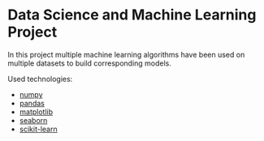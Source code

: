 # Data Science and Machine Learning Project
In this project multiple machine learning algorithms have been used on multiple datasets to build corresponding models.

Used technologies:
- [numpy](https://numpy.org/doc/)
- [pandas](https://pandas.pydata.org/docs/)
- [matplotlib](https://matplotlib.org/stable/index.html)
- [seaborn](https://seaborn.pydata.org/)
- [scikit-learn](https://scikit-learn.org/)
